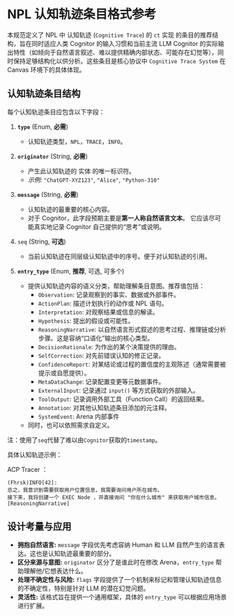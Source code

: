 # NPL 认知轨迹条目格式参考

本规范定义了 NPL 中 认知轨迹 (`Cognitive Trace`) 的 `ct` 实现 的条目的推荐结构，旨在同时适应人类 Cognitor 的输入习惯和当前主流 LLM Cognitor 的实际输出特性（如倾向于自然语言叙述、难以提供精确内部状态、可能存在幻觉等），同时保持足够结构化以供分析。这些条目是核心协议中 `Cognitive Trace System` 在 Canvas 环境下的具体体现。

## 认知轨迹条目结构

每个认知轨迹条目应包含以下字段：

1.  **`type`** (Enum, **必需**)
    *   认知轨迹类型，`NPL`，`TRACE`，`INFO`。

2.  **`originator`** (String, **必需**)
    *   产生此认知轨迹的 实体 的唯一标识符。
    *   *示例:* `"ChatGPT-XYZ123"`, `"Alice"`, `"Python-310"`

3.  **`message`** (String, **必需**)
    *   认知轨迹的最重要的核心内容。
    *   对于 Cognitor，此字段预期主要是**第一人称自然语言文本**。 它应该尽可能真实地记录 Cognitor 自己提供的“思考”或说明。

4.  `seq` (String, **可选**)
	- 当前认知轨迹在同层级认知轨迹中的序号。便于对认知轨迹的引用。

5.  **`entry_type`** (Enum, **推荐**, 可选, 可多个)
    *   提供认知轨迹内容的语义分类，帮助理解条目意图。推荐值包括：
        *   `Observation`: 记录观察到的事实、数据或外部事件。
        *   `ActionPlan`: 描述计划执行的动作或 NPL 语句。
        *   `Interpretation`: 对观察结果或信息的解读。
        *   `Hypothesis`: 提出的假设或可能性。
        *   `ReasoningNarrative`: 以自然语言形式叙述的思考过程、推理链或分析步骤。这是容纳“口语化”输出的核心类型。
        *   `DecisionRationale`: 为作出的某个决策提供的理由。
        *   `SelfCorrection`: 对先前错误认知的修正记录。
        *   `ConfidenceReport`: 对某结论或过程的置信度的主观陈述（通常需要被提示或自愿提供）。
        *   `MetaDataChange`: 记录配置变更等元数据事件。
        *   `ExternalInput`: 记录通过 `input()` 等方式获取的外部输入。
        *   `ToolOutput`: 记录调用外部工具（Function Call）的返回结果。
        *   `Annotation`: 对其他认知轨迹条目添加的元注释。
        *   `SystemEvent`: Arena 内部事件
    *   同时，也可以依照需求自定义。

注：使用了`seq`代替了难以由`Cognitor`获取的`timestamp`。

具体认知轨迹示例：

ACP Tracer ：
```
(Fhrsk)INFO[42]: 
总之，我意识到需要获取用户位置信息，我需要询问用户所在城市。
接下来，我将创建一个 EXEC Node ，并直接询问 "你在什么城市" 来获取用户城市信息。[ReasoningNarrative]
```

## 设计考量与应用

*   **拥抱自然语言:** `message` 字段优先考虑容纳 Human 和 LLM 自然产生的语言表达。这也是认知轨迹最重要的部分。
*   **区分来源与意图:** `originator` 区分了是谁此时在修改 Arena，`entry_type` 帮助理解他/它想表达什么。
*   **处理不确定性与风险:** `flags` 字段提供了一个机制来标记和管理认知轨迹信息的不确定性，特别是针对 LLM 的潜在幻觉问题。
*   **灵活性:** 该格式旨在提供一个通用框架，具体的 `entry_type` 可以根据应用场景进行扩展。